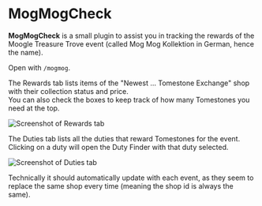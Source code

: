 # MogMogCheck

**MogMogCheck** is a small plugin to assist you in tracking the rewards of the Moogle Treasure Trove event (called Mog Mog Kollektion in German, hence the name).

Open with `/mogmog`.

The Rewards tab lists items of the "Newest ... Tomestone Exchange" shop with their collection status and price.  
You can also check the boxes to keep track of how many Tomestones you need at the top.

![Screenshot of Rewards tab](https://github.com/Haselnussbomber/MogMogCheck/assets/96642047/00fbf54a-6e66-4ebd-ae68-c5b4106c7f64)

The Duties tab lists all the duties that reward Tomestones for the event.  
Clicking on a duty will open the Duty Finder with that duty selected.

![Screenshot of Duties tab](https://github.com/Haselnussbomber/MogMogCheck/assets/96642047/bca920b3-ece6-4fab-b26a-13ed76273793)

Technically it should automatically update with each event, as they seem to replace the same shop every time (meaning the shop id is always the same).
